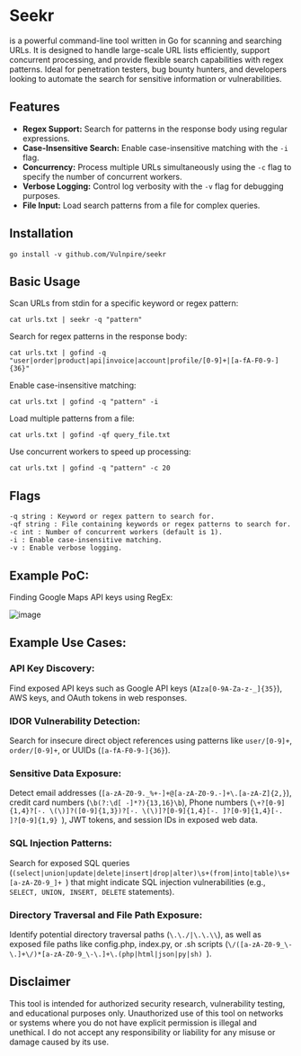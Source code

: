 # Seekr

is a powerful command-line tool written in Go for scanning and searching URLs. It is designed to handle large-scale URL lists efficiently, support concurrent processing, and provide flexible search capabilities with regex patterns. Ideal for penetration testers, bug bounty hunters, and developers looking to automate the search for sensitive information or vulnerabilities.

## Features

- **Regex Support:** Search for patterns in the response body using regular expressions.
- **Case-Insensitive Search:** Enable case-insensitive matching with the `-i` flag.
- **Concurrency:** Process multiple URLs simultaneously using the `-c` flag to specify the number of concurrent workers.
- **Verbose Logging:** Control log verbosity with the `-v` flag for debugging purposes.
- **File Input:** Load search patterns from a file for complex queries.

## Installation

`go install -v github.com/Vulnpire/seekr`

## Basic Usage

Scan URLs from stdin for a specific keyword or regex pattern:

`cat urls.txt | seekr -q "pattern"`

Search for regex patterns in the response body:

`cat urls.txt | gofind -q "user|order|product|api|invoice|account|profile/[0-9]+|[a-fA-F0-9-]{36}"`

Enable case-insensitive matching:

`cat urls.txt | gofind -q "pattern" -i`

Load multiple patterns from a file:

`cat urls.txt | gofind -qf query_file.txt`

Use concurrent workers to speed up processing:

`cat urls.txt | gofind -q "pattern" -c 20`

## Flags

    -q string : Keyword or regex pattern to search for.
    -qf string : File containing keywords or regex patterns to search for.
    -c int : Number of concurrent workers (default is 1).
    -i : Enable case-insensitive matching.
    -v : Enable verbose logging.

## Example PoC:

Finding Google Maps API keys using RegEx:

![image](https://github.com/user-attachments/assets/a5f296c9-e5c4-4300-8650-ef6f62d9fb2f)

## Example Use Cases:

### API Key Discovery:

Find exposed API keys such as Google API keys (`AIza[0-9A-Za-z-_]{35}`), AWS keys, and OAuth tokens in web responses.

### IDOR Vulnerability Detection:

Search for insecure direct object references using patterns like `user/[0-9]+`, `order/[0-9]+`, or UUIDs (`[a-fA-F0-9-]{36}`).

### Sensitive Data Exposure:

Detect email addresses (`[a-zA-Z0-9._%+-]+@[a-zA-Z0-9.-]+\.[a-zA-Z]{2,}`), credit card numbers (`\b(?:\d[ -]*?){13,16}\b`), Phone numbers (`\+?[0-9]{1,4}?[-. \(\)]?([0-9]{1,3})?[-. \(\)]?[0-9]{1,4}[-. ]?[0-9]{1,4}[-. ]?[0-9]{1,9}
`), JWT tokens, and session IDs in exposed web data.

### SQL Injection Patterns:

Search for exposed SQL queries (`(select|union|update|delete|insert|drop|alter)\s+(from|into|table)\s+[a-zA-Z0-9_]+
`) that might indicate SQL injection vulnerabilities (e.g., `SELECT, UNION, INSERT, DELETE` statements).

### Directory Traversal and File Path Exposure:

Identify potential directory traversal paths (`\.\./|\.\.\\`), as well as exposed file paths like config.php, index.py, or .sh scripts (`\/([a-zA-Z0-9_\-\.]+\/)*[a-zA-Z0-9_\-\.]+\.(php|html|json|py|sh)
`).

## Disclaimer

This tool is intended for authorized security research, vulnerability testing, and educational purposes only. Unauthorized use of this tool on networks or systems where you do not have explicit permission is illegal and unethical. I do not accept any responsibility or liability for any misuse or damage caused by its use.
